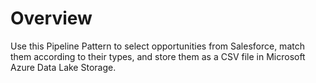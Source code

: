 # Overview

Use this Pipeline Pattern to select opportunities from Salesforce, match them according to their types, and store them as a CSV file in Microsoft Azure Data Lake Storage.
